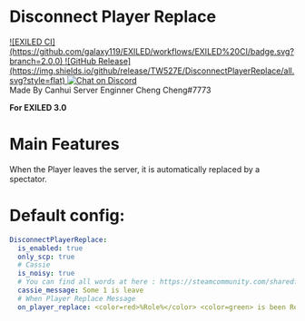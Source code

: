 # Disconnect Player Replace
<a href="https://github.com/Exiled-Team/EXILED/releases/latest">
  ![EXILED CI](https://github.com/galaxy119/EXILED/workflows/EXILED%20CI/badge.svg?branch=2.0.0)
</a>
<a href="https://github.com/TW527E/DisconnectPlayerReplace/releases/latest">
  ![GitHub Release](https://img.shields.io/github/release/TW527E/DisconnectPlayerReplace/all.svg?style=flat)
</a>
<a href="https://discord.gg/JQcM2WwYfH">
  <img src="https://img.shields.io/discord/770662699239473162?logo=discord" alt="Chat on Discord">
</a><br>
Made By Canhui Server Enginner Cheng Cheng#7773

**For EXILED 3.0**

# Main Features
When the Player leaves the server, it is automatically replaced by a spectator.

# Default config:
```yaml
DisconnectPlayerReplace:
  is_enabled: true
  only_scp: true
  # Cassie
  is_noisy: true
  # You can find all words at here : https://steamcommunity.com/sharedfiles/filedetails/?id=1577299753
  cassie_message: Some 1 is leave
  # When Player Replace Message
  on_player_replace: <color=red>%Role%</color> <color=green> is been Replaced</color>.
```
